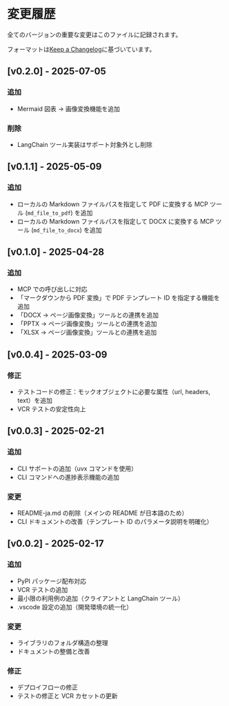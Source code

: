 # 変更履歴

全てのバージョンの重要な変更はこのファイルに記録されます。

フォーマットは[Keep a Changelog](https://keepachangelog.com/ja/)に基づいています。

## [v0.2.0] - 2025-07-05

### 追加

- Mermaid 図表 → 画像変換機能を追加

### 削除

- LangChain ツール実装はサポート対象外とし削除

## [v0.1.1] - 2025-05-09

### 追加

- ローカルの Markdown ファイルパスを指定して PDF に変換する MCP ツール (`md_file_to_pdf`) を追加
- ローカルの Markdown ファイルパスを指定して DOCX に変換する MCP ツール (`md_file_to_docx`) を追加

## [v0.1.0] - 2025-04-28

### 追加

- MCP での呼び出しに対応
- 「マークダウンから PDF 変換」で PDF テンプレート ID を指定する機能を追加
- 「DOCX → ページ画像変換」ツールとの連携を追加
- 「PPTX → ページ画像変換」ツールとの連携を追加
- 「XLSX → ページ画像変換」ツールとの連携を追加

## [v0.0.4] - 2025-03-09

### 修正

- テストコードの修正：モックオブジェクトに必要な属性（url, headers, text）を追加
- VCR テストの安定性向上

## [v0.0.3] - 2025-02-21

### 追加

- CLI サポートの追加（uvx コマンドを使用）
- CLI コマンドへの進捗表示機能の追加

### 変更

- README-ja.md の削除（メインの README が日本語のため）
- CLI ドキュメントの改善（テンプレート ID のパラメータ説明を明確化）

## [v0.0.2] - 2025-02-17

### 追加

- PyPI パッケージ配布対応
- VCR テストの追加
- 最小限の利用例の追加（クライアントと LangChain ツール）
- .vscode 設定の追加（開発環境の統一化）

### 変更

- ライブラリのフォルダ構造の整理
- ドキュメントの整備と改善

### 修正

- デプロイフローの修正
- テストの修正と VCR カセットの更新
